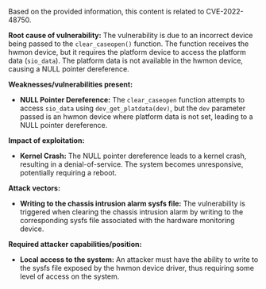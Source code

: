 Based on the provided information, this content is related to CVE-2022-48750.

**Root cause of vulnerability:**
The vulnerability is due to an incorrect device being passed to the `clear_caseopen()` function. The function receives the hwmon device, but it requires the platform device to access the platform data (`sio_data`). The platform data is not available in the hwmon device, causing a NULL pointer dereference.

**Weaknesses/vulnerabilities present:**
- **NULL Pointer Dereference:**  The `clear_caseopen` function attempts to access `sio_data` using `dev_get_platdata(dev)`, but the `dev` parameter passed is an hwmon device where platform data is not set, leading to a NULL pointer dereference.

**Impact of exploitation:**
- **Kernel Crash:** The NULL pointer dereference leads to a kernel crash, resulting in a denial-of-service. The system becomes unresponsive, potentially requiring a reboot.

**Attack vectors:**
- **Writing to the chassis intrusion alarm sysfs file:** The vulnerability is triggered when clearing the chassis intrusion alarm by writing to the corresponding sysfs file associated with the hardware monitoring device.

**Required attacker capabilities/position:**
- **Local access to the system:** An attacker must have the ability to write to the sysfs file exposed by the hwmon device driver, thus requiring some level of access on the system.